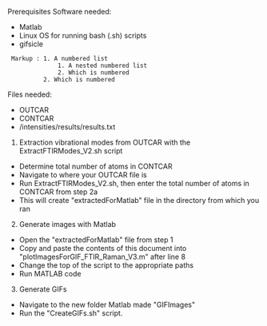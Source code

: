Prerequisites
Software needed:
- Matlab
- Linux OS for running bash (.sh) scripts
- gifsicle


~~~
 Markup : 1. A numbered list
              1. A nested numbered list
              2. Which is numbered
          2. Which is numbered
~~~



Files needed:
- OUTCAR
- CONTCAR
- /intensities/results/results.txt

1) Extraction vibrational modes from OUTCAR with the ExtractFTIRModes_V2.sh script
- Determine total number of atoms in CONTCAR
- Navigate to where your OUTCAR file is
- Run ExtractFTIRModes_V2.sh, then enter the total number of atoms in CONTCAR from step 2a
- This will create "extractedForMatlab" file in the directory from which you ran 

2) Generate images with Matlab
- Open the "extractedForMatlab" file from step 1
- Copy and paste the contents of this document into "plotImagesForGIF_FTIR_Raman_V3.m" after line 8
- Change the top of the script to the appropriate paths
- Run MATLAB code

3) Generate GIFs
- Navigate to the new folder Matlab made "GIFImages"
- Run the "CreateGIFs.sh" script.

